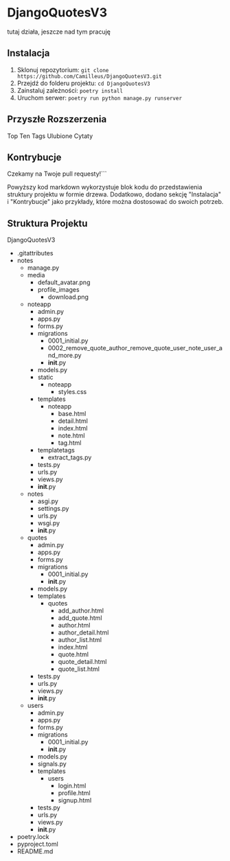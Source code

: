 # DjangoQuotesV3

tutaj działa, jeszcze nad tym pracuję

## Instalacja

1. Sklonuj repozytorium: `git clone https://github.com/Camilleus/DjangoQuotesV3.git`
2. Przejdź do folderu projektu: `cd DjangoQuotesV3`
3. Zainstaluj zależności: `poetry install`
4. Uruchom serwer: `poetry run python manage.py runserver`

## Przyszłe Rozszerzenia

Top Ten Tags
Ulubione Cytaty

## Kontrybucje

Czekamy na Twoje pull requesty!```

Powyższy kod markdown wykorzystuje blok kodu do przedstawienia struktury projektu w formie drzewa. Dodatkowo, dodano sekcję "Instalacja" i "Kontrybucje" jako przykłady, które można dostosować do swoich potrzeb.

## Struktura Projektu

DjangoQuotesV3

- .gitattributes
- notes
  - manage.py
  - media
    - default_avatar.png
    - profile_images
      - download.png
  - noteapp
    - admin.py
    - apps.py
    - forms.py
    - migrations
      - 0001_initial.py
      - 0002_remove_quote_author_remove_quote_user_note_user_and_more.py
      - **init**.py
    - models.py
    - static
      - noteapp
        - styles.css
    - templates
      - noteapp
        - base.html
        - detail.html
        - index.html
        - note.html
        - tag.html
    - templatetags
      - extract_tags.py
    - tests.py
    - urls.py
    - views.py
    - **init**.py
  - notes
    - asgi.py
    - settings.py
    - urls.py
    - wsgi.py
    - **init**.py
  - quotes
    - admin.py
    - apps.py
    - forms.py
    - migrations
      - 0001_initial.py
      - **init**.py
    - models.py
    - templates
      - quotes
        - add_author.html
        - add_quote.html
        - author.html
        - author_detail.html
        - author_list.html
        - index.html
        - quote.html
        - quote_detail.html
        - quote_list.html
    - tests.py
    - urls.py
    - views.py
    - **init**.py
  - users
    - admin.py
    - apps.py
    - forms.py
    - migrations
      - 0001_initial.py
      - **init**.py
    - models.py
    - signals.py
    - templates
      - users
        - login.html
        - profile.html
        - signup.html
    - tests.py
    - urls.py
    - views.py
    - **init**.py
- poetry.lock
- pyproject.toml
- README.md
